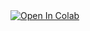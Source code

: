 <a target="_blank" href="https://colab.research.google.com/github/probablyanek/MurmurTrain/blob/main/Train.ipynb">
  <img src="https://colab.research.google.com/assets/colab-badge.svg" alt="Open In Colab"/>
</a>
